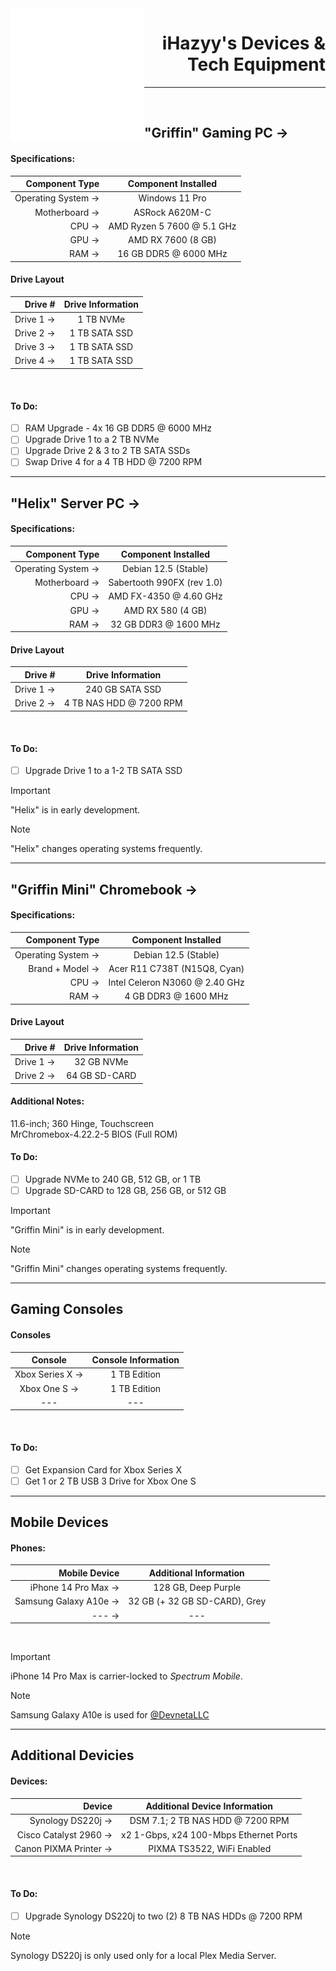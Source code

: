 <img style="float: left;" src="/assets/white_icon.png">

<h1 style="text-align: right;">iHazyy's Devices & Tech Equipment</h1>

---
<br>

## "Griffin" Gaming PC → 

#### Specifications:
|     Component Type |    Component Installed     |
|-------------------:|:--------------------------:|
| Operating System → |       Windows 11 Pro       |
|      Motherboard → |       ASRock A620M-C       |
|              CPU → | AMD Ryzen 5 7600 @ 5.1 GHz |
|              GPU → |     AMD RX 7600 (8 GB)     |
|              RAM → |   16 GB DDR5 @ 6000 MHz    |

#### Drive Layout
|    Drive # | Drive Information |
|-----------:|:-----------------:|
|  Drive 1 → |     1 TB NVMe     |
|  Drive 2 → |   1 TB SATA SSD   |
|  Drive 3 → |   1 TB SATA SSD   |
|  Drive 4 → |   1 TB SATA SSD   |
<br>

#### To Do:
 - [ ] RAM Upgrade - 4x 16 GB DDR5 @ 6000 MHz
 - [ ] Upgrade Drive 1 to a 2 TB NVMe
 - [ ] Upgrade Drive 2 & 3 to 2 TB SATA SSDs
 - [ ] Swap Drive 4 for a 4 TB HDD @ 7200 RPM

---

## "Helix" Server PC →

#### Specifications:
|     Component Type |    Component Installed     |
|-------------------:|:--------------------------:|
| Operating System → |    Debian 12.5 (Stable)    |
|      Motherboard → | Sabertooth 990FX (rev 1.0) |
|              CPU → |   AMD FX-4350 @ 4.60 GHz   |
|              GPU → |     AMD RX 580 (4 GB)      |
|              RAM → |   32 GB DDR3 @ 1600 MHz    |

#### Drive Layout
|    Drive # |    Drive Information    |
|-----------:|:-----------------------:|
|  Drive 1 → |     240 GB SATA SSD     |
|  Drive 2 → | 4 TB NAS HDD @ 7200 RPM |
<br>

#### To Do:
 - [ ] Upgrade Drive 1 to a 1-2 TB SATA SSD

> [!IMPORTANT]
> "Helix" is in early development.

> [!NOTE]
> "Helix" changes operating systems frequently.

---

## "Griffin Mini" Chromebook →

#### Specifications:
|     Component Type |      Component Installed       |
|-------------------:|:------------------------------:|
| Operating System → |      Debian 12.5 (Stable)      |
|    Brand + Model → |  Acer R11 C738T (N15Q8, Cyan)  |
|              CPU → | Intel Celeron N3060 @ 2.40 GHz |
|              RAM → |      4 GB DDR3 @ 1600 MHz      |

#### Drive Layout
|    Drive # | Drive Information |
|-----------:|:-----------------:|
|  Drive 1 → |    32 GB NVMe     |
|  Drive 2 → |   64 GB SD-CARD   |
#### Additional Notes: <br />
11.6-inch; 360 Hinge, Touchscreen <br />
MrChromebox-4.22.2-5 BIOS (Full ROM)
<br>

#### To Do:
 - [ ] Upgrade NVMe to 240 GB, 512 GB, or 1 TB
 - [ ] Upgrade SD-CARD to 128 GB, 256 GB, or 512 GB

> [!IMPORTANT]
> "Griffin Mini" is in early development.

> [!NOTE]
> "Griffin Mini" changes operating systems frequently.

---

## Gaming Consoles

#### Consoles
|     Console     | Console Information |
|:---------------:|:-------------------:|
| Xbox Series X → |    1 TB Edition     |
|  Xbox One S →   |    1 TB Edition     |
|       ---       |         ---         |
<br />

#### To Do:
 - [ ] Get Expansion Card for Xbox Series X
 - [ ] Get 1 or 2 TB USB 3 Drive for Xbox One S

---


## Mobile Devices

#### Phones:
|         Mobile Device |    Additional Information     |
|----------------------:|:-----------------------------:|
|   iPhone 14 Pro Max → |      128 GB, Deep Purple      |
| Samsung Galaxy A10e → | 32 GB (+ 32 GB SD-CARD), Grey |
|            ---      → |              ---              |
<br />

> [!IMPORTANT]
> iPhone 14 Pro Max is carrier-locked to *Spectrum Mobile*.

> [!NOTE]
> Samsung Galaxy A10e is used for [@DevnetaLLC](https://github.com/DevnetaLLC)

---

## Additional Devicies

#### Devices:
|                Device |     Additional Device Information      |
|----------------------:|:--------------------------------------:|
|     Synology DS220j → |    DSM 7.1; 2 TB NAS HDD @ 7200 RPM    |
| Cisco Catalyst 2960 → | x2 1-Gbps, x24 100-Mbps Ethernet Ports |
| Canon PIXMA Printer → |       PIXMA TS3522, WiFi Enabled       |
<br />

#### To Do:
 - [ ] Upgrade Synology DS220j to two (2) 8 TB NAS HDDs @ 7200 RPM

> [!NOTE]
> Synology DS220j is only used only for a local Plex Media Server.